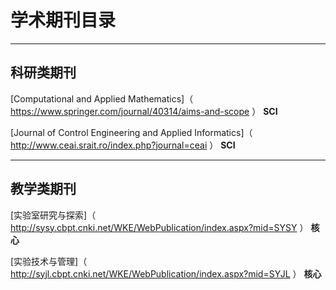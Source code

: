 <meta http-equiv="Content-Type" content="text/html; charset=utf-8" />

# 学术期刊目录

---

## 科研类期刊  

[Computational and Applied Mathematics]（ https://www.springer.com/journal/40314/aims-and-scope ）  **SCI**

[Journal of Control Engineering and Applied Informatics]（ http://www.ceai.srait.ro/index.php?journal=ceai ）  **SCI**

---

## 教学类期刊

[实验室研究与探索]（ http://sysy.cbpt.cnki.net/WKE/WebPublication/index.aspx?mid=SYSY ）  **核心**

[实验技术与管理]（ http://syjl.cbpt.cnki.net/WKE/WebPublication/index.aspx?mid=SYJL ）  **核心**



